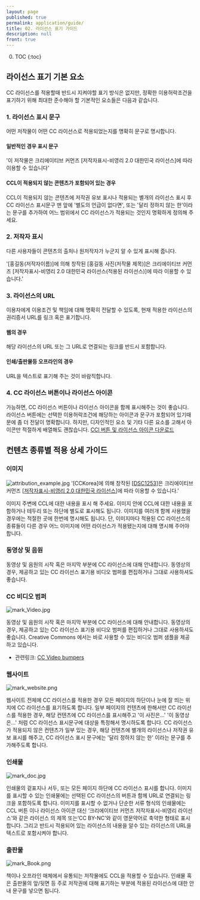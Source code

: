 ```yaml
---
layout: page
published: true
permalink: application/guide/
title: 02. 라이선스 표기 가이드
description: null
front: true
---
```



0. TOC
{:toc}

## 라이선스 표기 기본 요소

CC 라이선스를 적용할때 반드시 지켜야할 표기 방식은 없지만, 정확한 이용허락조건을 표기하기 위해 최대한 준수해야 할 기본적인 요소들은 다음과 같습니다.

### 1. 라이선스 표시 문구
어떤 저작물이 어떤 CC 라이선스로 적용되었는지를 명확히 문구로 명시합니다.

#### 일반적인 경우 표시 문구
'이 저작물은 크리에이티브 커먼즈 [저작자표시-비영리 2.0 대한민국 라이선스]에 따라 이용할 수 있습니다'

#### CCL이 적용되지 않는 콘텐츠가 포함되어 있는 경우
CCL이 적용되지 않는 콘텐츠에 저작권 유보 표시나 적용되는 별개의 라이선스 표시 후 CC 라이선스 표시문구 맨 앞에 '별도의 언급이 없다면', 또는 '달리 정하지 않는 한'이라는 문구를 추가하여 어느 범위에서 CC 라이선스가 적용되는 것인지 명확하게 정의해 주세요.

### 2. 저작자 표시
다른 사용자들이 콘텐츠의 출처나 원저작자가 누군지 알 수 있게 표시해 줍니다.

'[홍길동(저작자이름)]에 의해 창작된 [홍길동 사진(저작물 제목)]은 
크리에이티브 커먼즈 [저작자표시-비영리 2.0 대한민국 라이선스(적용된 라이선스)]에 따라 이용할 수 있습니다.'

### 3. 라이선스의 URL
이용자에게 이용조건 및 책임에 대해 명확히 전달할 수 있도록, 현재 적용한 라이선스의 권리증서 URL를 링크 혹은 표기합니다.

#### 웹의 경우
해당 라이선스의 URL 또는 그 URL로 연결되는 링크를 반드시 포함합니다.

#### 인쇄/출판물등 오프라인의 경우
URL을 텍스트로 표기해 주는 것이 바람직합니다. 

### 4. CC 라이선스 버튼이나 라이선스 아이콘
가능하면, CC 라이선스 버튼이나 라이선스 아이콘을 함께 표시해주는 것이 좋습니다.
라이선스 버튼에는 선택한 이용허락조건에 해당하는 아이콘과 문구가 포함되어 있기때문에 좀 더 전달이 명확합니다. 하지만, 디자인적인 요소 및 기타 다른 요소를 고해서 아이콘만 적절하게 배열해도 괜찮습니다.
[CCl 버튼 및 라이선스 아이콘 다운로드](https://creativecommons.org/about/downloads)


## 컨텐츠 종류별 적용 상세 가이드

### 이미지
![attribution_example.jpg]({{site.baseurl}}/media/attribution_example.jpg)
'[CCKorea]에 의해 창작된 [[DSC1253](https://www.flickr.com/photos/wowcckorea/22481186396/)]은 크리에이티브 커먼즈 [[저작자표시-비영리 2.0 대한민국 라이선스](http://creativecommons.org/licenses/by/2.0/kr/)]에 따라 이용할 수 있습니다.'

이미지 주변에 CCL에 대한 내용을 표시 해 주세요. 이미지 안에 CCL에 대한 내용을 포함하거나 테두리 또는 하단에 별도로 표시해도 됩니다.
이미지를 여러개 함께 사용했을 경우에는 적절한 곳에 한번에 명시해도 됩니다. 단, 이미지마다 적용된 CC 라이선스의 종류들이 다른 경우 어느 이미지에 어떤 라이선스가 적용됐는지에 대해 명시해 주어야 합니다.

### 동영상 및 음원


동영상 및 음원의 시작 혹은 마지막 부분에 CC 라이선스에 대해 안내합니다. 동영상의 경우, 제공하고 있는 CC 라이선스 표기용 비디오 범퍼를 편집하거나 그대로 사용하셔도 좋습니다.

### CC 비디오 범퍼

![mark_Video.jpg]({{site.baseurl}}/media/mark_Video.jpg)

동영상 및 음원의 시작 혹은 마지막 부분에 CC 라이선스에 대해 안내합니다. 동영상의 경우, 제공하고 있는 CC 라이선스 표기용 비디오 범퍼를 편집하거나 그대로 사용하셔도 좋습니다. Creative Commons 에서는 바로 사용할 수 있는 비디오 범퍼 샘플을 제공하고 있습니다.

- 관련링크: [CC Video bumpers](https://wiki.creativecommons.org/wiki/CC_video_bumpers)

### 웹사이트

![mark_website.png]({{site.baseurl}}/media/mark_website.png)

웹사이트 전체에 CC 라이선스를 적용한 경우 모든 페이지의 하단이나 눈에 잘 띄는 위치에 CC 라이선스를 표기하도록 합니다.
일부 페이지의 컨텐츠에 한해서만 CC 라이선스를 적용한 경우, 해당 컨텐츠에 CC 라이선스를 표시해주고 '이 사진은...' '이 동영상은...' 처럼 CC 라이선스 표시문구에 대상을 특정해서 명시하도록 합니다. CC 라이선스가 적용되지 않은 컨텐츠가 일부 있는 경우, 해당 컨텐츠에 별개의 라이선스나 저작권 유보 표시를 해주고, CC 라이선스 표시 문구에는 '달리 정하지 않는 한' 이라는 문구를 추가해주도록 합니다.

### 인쇄물

![mark_doc.jpg]({{site.baseurl}}/media/mark_doc.jpg)

인쇄물의 겉표지나 서두, 또는 모든 페이지 하단에 CC 라이선스 표시를 합니다. 이미지를 표시할 수 있는 인쇄물에는 선택된 CC 라이선스의 버튼과 함께 URL로 연결되는 링크을 포함하도록 합니다. 이미지를 표시할 수 없거나 단순한 서류 형식의 인쇄물에는 CCL 버튼 이나 라이선스 아이콘 대신 ‘크리에이티브 커먼즈 저작자표시-비영리 라이선스’와 같은 라이선스 의 제목 또는‘CC BY-NC’와 같이 영문약어로 축약한 형태로 표시합니다. 그리고 반드시 적용되어 있는 라이선스의 내용을 알수 있는 라이선스의 URL을 텍스트로 포함시켜야 합니다.

### 출판물

![mark_Book.png]({{site.baseurl}}/media/mark_Book.png)

책이나 오프라인 매체에서 유통되는 저작물에도 CCL을 적용할 수 있습니다. 인쇄물 혹은 출판물의 앞/뒷면 등 주로 저작권에 대해 표기하는 부분에 적용된 라이선스에 대한 안내 문구를 넣으면 됩니다.
